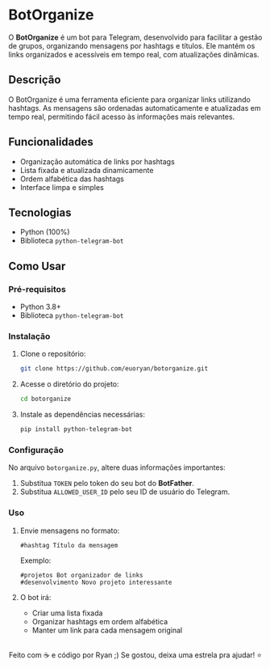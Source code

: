 # BotOrganize

O **BotOrganize** é um bot para Telegram, desenvolvido para facilitar a gestão de grupos, organizando mensagens por hashtags e títulos. Ele mantém os links organizados e acessíveis em tempo real, com atualizações dinâmicas.

## Descrição
O BotOrganize é uma ferramenta eficiente para organizar links utilizando hashtags. As mensagens são ordenadas automaticamente e atualizadas em tempo real, permitindo fácil acesso às informações mais relevantes.

## Funcionalidades
- Organização automática de links por hashtags
- Lista fixada e atualizada dinamicamente
- Ordem alfabética das hashtags
- Interface limpa e simples

## Tecnologias
- Python (100%)
- Biblioteca `python-telegram-bot`

## Como Usar

### Pré-requisitos
- Python 3.8+
- Biblioteca `python-telegram-bot`

### Instalação
1. Clone o repositório:
   ```bash
   git clone https://github.com/euoryan/botorganize.git
   ```
2. Acesse o diretório do projeto:
   ```bash
   cd botorganize
   ```
3. Instale as dependências necessárias:
   ```bash
   pip install python-telegram-bot
   ```

### Configuração
No arquivo `botorganize.py`, altere duas informações importantes:
1. Substitua `TOKEN` pelo token do seu bot do **BotFather**.
2. Substitua `ALLOWED_USER_ID` pelo seu ID de usuário do Telegram.

### Uso
1. Envie mensagens no formato:
   ```text
   #hashtag Título da mensagem
   ```
   Exemplo:
   ```text
   #projetos Bot organizador de links
   #desenvolvimento Novo projeto interessante
   ```

2. O bot irá:
   - Criar uma lista fixada
   - Organizar hashtags em ordem alfabética
   - Manter um link para cada mensagem original

<br/>

<div align="center">
Feito com ☕ e código por Ryan ;) Se gostou, deixa uma estrela pra ajudar! ⭐
</div>
